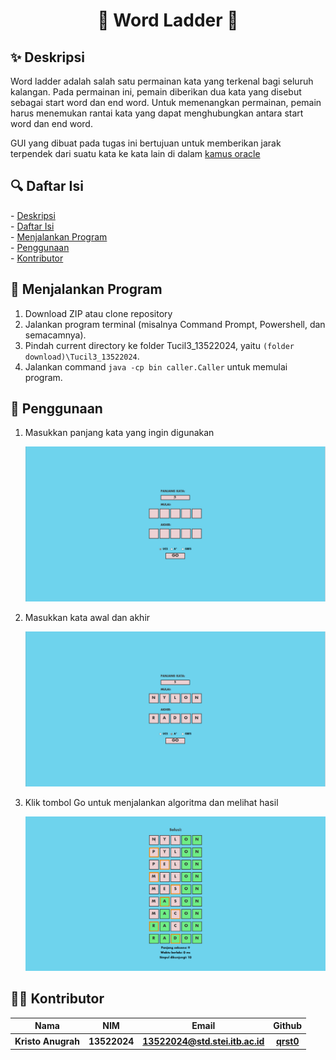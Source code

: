 <h1 align="center">💬 Word Ladder 💬</h1>
<h2 id="description">✨ Deskripsi </h2>

Word ladder adalah salah satu permainan kata yang terkenal bagi seluruh kalangan. Pada permainan ini, pemain diberikan dua kata yang disebut sebagai start word dan end word. 
Untuk memenangkan permainan, pemain harus menemukan rantai kata yang dapat menghubungkan antara start word dan end word.

GUI yang dibuat pada tugas ini bertujuan untuk memberikan jarak terpendek dari suatu kata ke kata lain di dalam [kamus oracle](https://docs.oracle.com/javase/tutorial/collections/interfaces/examples/dictionary.txt)

<h2 id="table-of-contents">🔍 Daftar Isi</h2>
- <a href="#description">Deskripsi</a><br/>
- <a href="#table-of-contents">Daftar Isi</a><br/>
- <a href="#how-to-run">Menjalankan Program</a><br/>
- <a href="#usage">Penggunaan</a><br/>
- <a href="#author">Kontributor</a>

<h2 id="how-to-run">🚶 Menjalankan Program</h2>

1. Download ZIP atau clone repository
2. Jalankan program terminal (misalnya Command Prompt, Powershell, dan semacamnya).
3. Pindah current directory ke folder Tucil3_13522024, yaitu `(folder download)\Tucil3_13522024`.
4. Jalankan command `java -cp bin caller.Caller` untuk memulai program.

<h2 id="usage">🎨 Penggunaan</h2>

1. Masukkan panjang kata yang ingin digunakan
   
   ![input length](https://github.com/qrst0/Tucil3_13522024/blob/main/assets/choose_length.PNG)
   
2. Masukkan kata awal dan akhir
   
   ![input algoritm and words](https://github.com/qrst0/Tucil3_13522024/blob/main/assets/choose_word_algo.PNG)
   
3. Klik tombol Go untuk menjalankan algoritma dan melihat hasil
   
   ![click search](https://github.com/qrst0/Tucil3_13522024/blob/main/assets/solution.PNG)

<h2 id="author">🙇‍♂️ Kontributor</h2>
<table>
  <tr>
    <th>Nama</th>
    <th>NIM</th>
    <th>Email</th>
    <th>Github</th>
  </tr>
  <tr>
    <th>Kristo Anugrah</th>
    <th>13522024</th>
    <th>
      <a href="mailto:13522024@std.stei.itb.ac.id">13522024@std.stei.itb.ac.id</a>
    </th>
    <th>
      <a href="https://github.com/qrst0">
        qrst0
      </a>
    </th>
  </tr>
</table>
